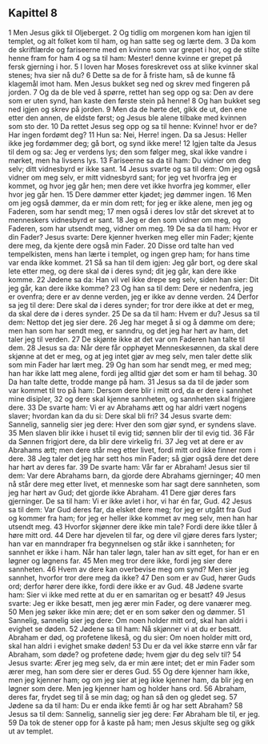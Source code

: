 ## Kapittel 8

1 Men Jesus gikk til Oljeberget.
2 Og tidlig om morgenen kom han igjen til templet, og alt folket kom til ham, og han satte seg og lærte dem.
3 Da kom de skriftlærde og fariseerne med en kvinne som var grepet i hor, og de stilte henne fram for ham
4 og sa til ham: Mester! denne kvinne er grepet på fersk gjerning i hor.
5 I loven har Moses foreskrevet oss at slike kvinner skal stenes; hva sier nå du?
6 Dette sa de for å friste ham, så de kunne få klagemål imot ham. Men Jesus bukket seg ned og skrev med fingeren på jorden.
7 Og da de ble ved å spørre, rettet han seg opp og sa: Den av dere som er uten synd, han kaste den første stein på henne!
8 Og han bukket seg ned igjen og skrev på jorden.
9 Men da de hørte det, gikk de ut, den ene etter den annen, de eldste først; og Jesus ble alene tilbake med kvinnen som sto der.
10 Da rettet Jesus seg opp og sa til henne: Kvinne! hvor er de? Har ingen fordømt deg?
11 Hun sa: Nei, Herre! ingen. Da sa Jesus: Heller ikke jeg fordømmer deg; gå bort, og synd ikke mere!
12 Igjen talte da Jesus til dem og sa: Jeg er verdens lys; den som følger meg, skal ikke vandre i mørket, men ha livsens lys.
13 Fariseerne sa da til ham: Du vidner om deg selv; ditt vidnesbyrd er ikke sant.
14 Jesus svarte og sa til dem: Om jeg også vidner om meg selv, er mitt vidnesbyrd sant; for jeg vet hvorfra jeg er kommet, og hvor jeg går hen; men dere vet ikke hvorfra jeg kommer, eller hvor jeg går hen.
15 Dere dømmer etter kjødet; jeg dømmer ingen.
16 Men om jeg også dømmer, da er min dom rett; for jeg er ikke alene, men jeg og Faderen, som har sendt meg;
17 men også i deres lov står det skrevet at to menneskers vidnesbyrd er sant.
18 Jeg er den som vidner om meg, og Faderen, som har utsendt meg, vidner om meg.
19 De sa da til ham: Hvor er din Fader? Jesus svarte: Dere kjenner hverken meg eller min Fader; kjente dere meg, da kjente dere også min Fader.
20 Disse ord talte han ved tempelkisten, mens han lærte i templet, og ingen grep ham; for hans time var enda ikke kommet.
21 Så sa han til dem igjen: Jeg går bort, og dere skal lete etter meg, og dere skal dø i deres synd; dit jeg går, kan dere ikke komme.
22 Jødene sa da: Han vil vel ikke drepe seg selv, siden han sier: Dit jeg går, kan dere ikke komme?
23 Og han sa til dem: Dere er nedenfra, jeg er ovenfra; dere er av denne verden, jeg er ikke av denne verden.
24 Derfor sa jeg til dere: Dere skal dø i deres synder; for tror dere ikke at det er meg, da skal dere dø i deres synder.
25 De sa da til ham: Hvem er du? Jesus sa til dem: Nettop det jeg sier dere.
26 Jeg har meget å si og å dømme om dere; men han som har sendt meg, er sanndru, og det jeg har hørt av ham, det taler jeg til verden.
27 De skjønte ikke at det var om Faderen han talte til dem.
28 Jesus sa da: Når dere får opphøyet Menneskesønnen, da skal dere skjønne at det er meg, og at jeg intet gjør av meg selv, men taler dette slik som min Fader har lært meg.
29 Og han som har sendt meg, er med meg; han har ikke latt meg alene, fordi jeg alltid gjør det som er ham til behag.
30 Da han talte dette, trodde mange på ham.
31 Jesus sa da til de jøder som var kommet til tro på ham: Dersom dere blir i mitt ord, da er dere i sannhet mine disipler,
32 og dere skal kjenne sannheten, og sannheten skal frigjøre dere.
33 De svarte ham: Vi er av Abrahams ætt og har aldri vært nogens slaver; hvordan kan da du si: Dere skal bli fri?
34 Jesus svarte dem: Sannelig, sannelig sier jeg dere: Hver den som gjør synd, er syndens slave.
35 Men slaven blir ikke i huset til evig tid; sønnen blir der til evig tid.
36 Får da Sønnen frigjort dere, da blir dere virkelig fri.
37 Jeg vet at dere er av Abrahams ætt; men dere står meg etter livet, fordi mitt ord ikke finner rom i dere.
38 Jeg taler det jeg har sett hos min Fader; så gjør også dere det dere har hørt av deres far.
39 De svarte ham: Vår far er Abraham! Jesus sier til dem: Var dere Abrahams barn, da gjorde dere Abrahams gjerninger;
40 men nå står dere meg etter livet, et menneske som har sagt dere sannheten, som jeg har hørt av Gud; det gjorde ikke Abraham.
41 Dere gjør deres fars gjerninger. De sa til ham: Vi er ikke avlet i hor, vi har én far, Gud.
42 Jesus sa til dem: Var Gud deres far, da elsket dere meg; for jeg er utgått fra Gud og kommer fra ham; for jeg er heller ikke kommet av meg selv, men han har utsendt meg.
43 Hvorfor skjønner dere ikke min tale? Fordi dere ikke tåler å høre mitt ord.
44 Dere har djevelen til far, og dere vil gjøre deres fars lyster; han var en manndraper fra begynnelsen og står ikke i sannheten; for sannhet er ikke i ham. Når han taler løgn, taler han av sitt eget, for han er en løgner og løgnens far.
45 Men meg tror dere ikke, fordi jeg sier dere sannheten.
46 Hvem av dere kan overbevise meg om synd? Men sier jeg sannhet, hvorfor tror dere meg da ikke?
47 Den som er av Gud, hører Guds ord; derfor hører dere ikke, fordi dere ikke er av Gud.
48 Jødene svarte ham: Sier vi ikke med rette at du er en samaritan og er besatt?
49 Jesus svarte: Jeg er ikke besatt, men jeg ærer min Fader, og dere vanærer meg.
50 Men jeg søker ikke min ære; det er en som søker den og dømmer.
51 Sannelig, sannelig sier jeg dere: Om noen holder mitt ord, skal han aldri i evighet se døden.
52 Jødene sa til ham: Nå skjønner vi at du er besatt. Abraham er død, og profetene likeså, og du sier: Om noen holder mitt ord, skal han aldri i evighet smake døden!
53 Du er da vel ikke større enn vår far Abraham, som døde? og profetene døde; hvem gjør du deg selv til?
54 Jesus svarte: Ærer jeg meg selv, da er min ære intet; det er min Fader som ærer meg, han som dere sier er deres Gud.
55 Og dere kjenner ham ikke, men jeg kjenner ham; og om jeg sier at jeg ikke kjenner ham, da blir jeg en løgner som dere. Men jeg kjenner ham og holder hans ord.
56 Abraham, deres far, frydet seg til å se min dag; og han så den og gledet seg.
57 Jødene sa da til ham: Du er enda ikke femti år og har sett Abraham?
58 Jesus sa til dem: Sannelig, sannelig sier jeg dere: Før Abraham ble til, er jeg.
59 Da tok de stener opp for å kaste på ham; men Jesus skjulte seg og gikk ut av templet.
